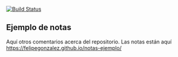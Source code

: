 [![Build Status](https://travis-ci.org/felipegonzalez/notas-ejemplo.svg?branch=master)](https://travis-ci.org/felipegonzalez/notas-ejemplo)

## Ejemplo de notas

Aquí otros comentarios acerca del repositorio.
Las notas están aquí <https://felipegonzalez.github.io/notas-ejemplo/>
